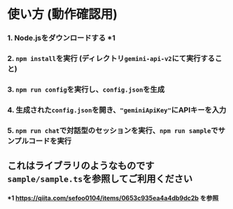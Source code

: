 # 使い方 (動作確認用)
### 1. Node.jsをダウンロードする *1
### 2. `npm install`を実行 (ディレクトリ`gemini-api-v2`にて実行すること)
### 3. `npm run config`を実行し、`config.json`を生成
### 4. 生成された`config.json`を開き、`"geminiApiKey"`にAPIキーを入力
### 5. `npm run chat`で対話型のセッションを実行、`npm run sample`でサンプルコードを実行
## これはライブラリのようなものです<br>`sample/sample.ts`を参照してご利用ください

#### *1 https://qiita.com/sefoo0104/items/0653c935ea4a4db9dc2b を参照